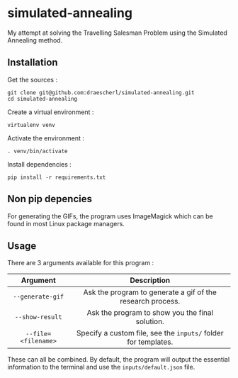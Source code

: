 # simulated-annealing
My attempt at solving the Travelling Salesman Problem using the Simulated Annealing method.

## Installation
Get the sources :
```
git clone git@github.com:draescherl/simulated-annealing.git
cd simulated-annealing
```

Create a virtual environment :
```
virtualenv venv
```

Activate the environment :
```
. venv/bin/activate
```

Install dependencies :
```
pip install -r requirements.txt
```

## Non pip depencies
For generating the GIFs, the program uses ImageMagick which can be found in most Linux package managers.

## Usage
There are 3 arguments available for this program :

|     Argument          |                          Description                           |
|:---------------------:|:--------------------------------------------------------------:|
|  `--generate-gif`     | Ask the program to generate a gif of the research process.     |
|  `--show-result`      | Ask the program to show you the final solution.                |
|  `--file=<filename>`  | Specify a custom file, see the `inputs/` folder for templates. |

These can all be combined. By default, the program will output the essential information to the terminal and use the `inputs/default.json` file.
